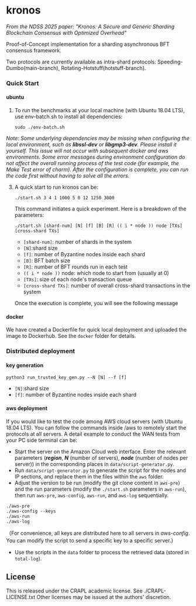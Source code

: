 # kronos

*From the NDSS 2025 paper: "Kronos: A Secure and Generic Sharding Blockchain Consensus with Optimized Overhead"*

Proof-of-Concept implementation for a sharding asynchronous BFT consensus framework.

Two protocols are currently available as intra-shard protocols: Speeding-Dumbo(main-branch), Rotating-Hotstuff(hotstuff-branch).

### Quick Start

#### ubuntu

1. To run the benchmarks at your local machine (with Ubuntu 18.04 LTS), use env-batch.sh to  install all dependencies:

    `sudo ./env-batch.sh`
   
*Note: Some underlying dependencies may be missing when configuring the local environment, such as **libssl-dev** or **libgmp3-dev**. Please install it yourself. This issue will not occur with subsequent docker and aws environments.
Some error messages during environment configuration do not affect the overall running process of the test code (for example, the Make Test error of charm). After the configuration is complete, you can run the code first without having to solve all the errors.*

3. A quick start to run kronos can be:

   `./start.sh 3 4 1 1000 5 0 12 1250 3000`

   This command initiates a quick experiment. Here is a breakdown of the parameters:

   `./start.sh [shard-num] [N] [f] [B] [R] (( i * node )) node [TXs] [cross-shard TXs]`

   * `[shard-num]`: number of shards in the system
   * `[N]`:shard size
   * `[f]`: number of Byzantine nodes inside each shard
   * `[B]`: BFT batch size
   * `[R]`: number of BFT rounds run in each test
   * `(( i * node ))` node: which node to start from (usually at 0)
   * `[TXs]`: size of each node's transaction queue
   * `[cross-shard TXs]`: number of overall cross-shard transactions in the system

    Once the execution is complete, you will see the following message

#### docker

We have created a Dockerfile for quick local deployment and uploaded the image to Dockerhub. See the `docker` folder for details.

### Distributed deployment

#### key generation

`python3 run_trusted_key_gen.py --N [N] --f [f]`

* `[N]`:shard size
* `[f]`: number of Byzantine nodes inside each shard

#### aws deployment

If you would like to test the code among AWS cloud servers (with Ubuntu 18.04 LTS). You can follow the commands inside /aws to remotely start the protocols at all servers. A detail example to conduct the WAN tests from your PC side terminal can be:

* Start the server on the Amazon Cloud web interface. Enter the relevant parameters (***region***, ***N*** (number of servers), ***node*** (number of nodes per server)) in the corresponding places in `data/script-generator.py`.
* Run `data/script-generator.py` to generate the script for the nodes and IP sections, and replace them in the files within the `aws` folder.
* Adjust the version to be run (modify the git clone content in `aws-pre`) and the run parameters (modify the `./start.sh` parameters in `aws-run`), then run `aws-pre`, `aws-config`, `aws-run`, and `aws-log` sequentially.
 ```shell
 ./aws-pre
 ./aws-config --keys
 ./aws-run
 ./aws-log
 ```

（For convenience, all keys are distributed here to all servers in *aws-config*. You can modify the script to send a specific key to a specific server.）


* Use the scripts in the `data` folder to process the retrieved data (stored in `total-log`).



## License

This is released under the CRAPL academic license. See ./CRAPL-LICENSE.txt Other licenses may be issued at the authors' discretion.
